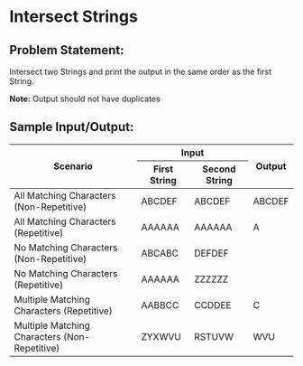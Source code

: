 # Intersect Strings

## Problem Statement: ##
Intersect two Strings and print the output in the same order as the first String.

**Note:** Output should not have duplicates

## Sample Input/Output: ##

<table>
    <thead>
        <tr>
            <th rowspan=2>Scenario</th>
            <th colspan=2>Input</th>
            <th rowspan=2>Output</th>
        </tr>
        <tr>
            <th>First String</th>
            <th>Second String</th>
        </tr>
    </thead>
    <tbody>
        <tr>
            <td>All Matching Characters (Non-Repetitive)</td>
            <td>ABCDEF</td>
            <td>ABCDEF</td>
            <td>ABCDEF</td>
        </tr>
        <tr>
            <td>All Matching Characters (Repetitive)</td>
            <td>AAAAAA</td>
            <td>AAAAAA</td>
            <td>A</td>
        </tr>
        <tr>
        	<td>No Matching Characters (Non-Repetitive)</td>
            <td>ABCABC</td>
            <td>DEFDEF</td>
            <td></td>
        </tr>
        <tr>
        	<td>No Matching Characters (Repetitive)</td>
            <td>AAAAAA</td>
            <td>ZZZZZZ</td>
            <td></td>
        </tr>
        <tr>
        	<td>Multiple Matching Characters (Repetitive)</td>
            <td>AABBCC</td>
            <td>CCDDEE</td>
            <td>C</td>
        </tr>
        <tr>
        	<td>Multiple Matching Characters (Non-Repetitive)</td>
            <td>ZYXWVU</td>
            <td>RSTUVW</td>
            <td>WVU</td>
        </tr>
    </tbody>
</table>
